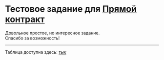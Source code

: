 # Тестовое задание для [Прямой контракт][1]
Довольное простое, но интересное задание.\
Спасибо за возможность!

---

Таблица доступна здесь: [*тык*][2]

[1]: https://dcontract.ru
[2]: https://docs.google.com/spreadsheets/d/1bG_tRe6TtPNuwiqEE0ErgaajNkzyR1M8jp731sGQfRM/edit?usp=sharing